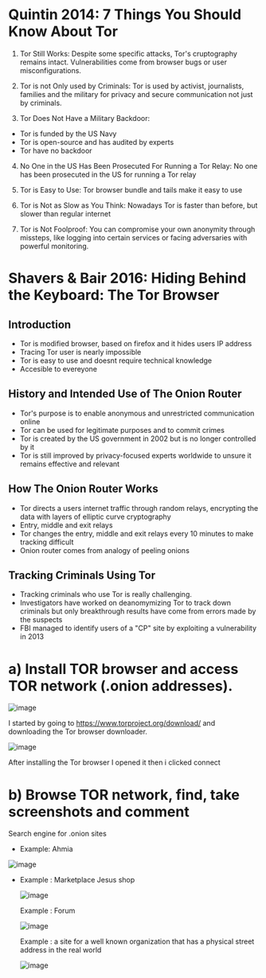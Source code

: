 # Quintin 2014: 7 Things You Should Know About Tor

1. Tor Still Works: Despite some specific attacks, Tor's cruptography remains intact. Vulnerabilities come from browser bugs or user misconfigurations.

2. Tor is not Only used by Criminals: Tor is used by activist, journalists, families and the military for privacy and secure communication not just by criminals.

3. Tor Does Not Have a Military Backdoor: 

- Tor is funded by the US Navy 
- Tor is open-source and has audited by experts
- Tor have no backdoor

4. No One in the US Has Been Prosecuted For Running a Tor Relay: No one has been prosecuted in the US for running a Tor relay

5. Tor is Easy to Use: Tor browser bundle and tails make it easy to use

6. Tor is Not as Slow as You Think: Nowadays Tor is faster than before, but slower than regular internet

7. Tor is Not Foolproof: You can compromise your own anonymity through missteps, like logging into certain services or facing adversaries with powerful monitoring.


# Shavers & Bair 2016: Hiding Behind the Keyboard: The Tor Browser 

## Introduction

- Tor is modified browser, based on firefox and it hides users IP address
- Tracing Tor user is nearly impossible
- Tor is easy to use and doesnt require technical knowledge
- Accesible to evereyone

## History and Intended Use of The Onion Router

- Tor's purpose is to enable anonymous and unrestricted communication online
- Tor can be used for legitimate purposes and to commit crimes
- Tor is created by the US government in 2002 but is no longer controlled by it
- Tor is still improved by privacy-focused experts worldwide to unsure it remains effective and relevant

## How The Onion Router Works

- Tor directs a users internet traffic through random relays, encrypting the data with layers of elliptic curve cryptography
- Entry, middle and exit relays
- Tor changes the entry, middle and exit relays every 10 minutes to make tracking difficult
- Onion router comes from analogy of peeling onions


## Tracking Criminals Using Tor

- Tracking criminals who use Tor is really challenging.
- Investigators have worked on deanomymizing Tor to track down criminals but only breakthrough results have come from errors made by the suspects
- FBI managed to identify users of a "CP" site by exploiting a vulnerability in 2013

# a) Install TOR browser and access TOR network (.onion addresses).

![image](https://github.com/user-attachments/assets/e0503d6c-3db4-4333-8d37-1f1af96c5a2c)

I started by going to https://www.torproject.org/download/ and downloading the Tor browser downloader.

![image](https://github.com/user-attachments/assets/bc8afe48-c6b1-4ff5-93b8-22cef9b960c6)

After installing the Tor browser I opened it then i clicked connect


# b) Browse TOR network, find, take screenshots and comment

Search engine for .onion sites

- Example: Ahmia

![image](https://github.com/user-attachments/assets/67fd81df-7751-4e66-99f1-fd28798f505a)

- Example : Marketplace Jesus shop

  ![image](https://github.com/user-attachments/assets/0db6a88b-25fc-42fa-bd00-b63c3d327f22)

  Example : Forum

  ![image](https://github.com/user-attachments/assets/a0a98ba2-f078-46e7-bb6a-8d65e117dd01)

  Example : a site for a well known organization that has a physical street address in the real world

  ![image](https://github.com/user-attachments/assets/04d983a6-f4b7-4b42-aab5-f521cfc62f06)

  


